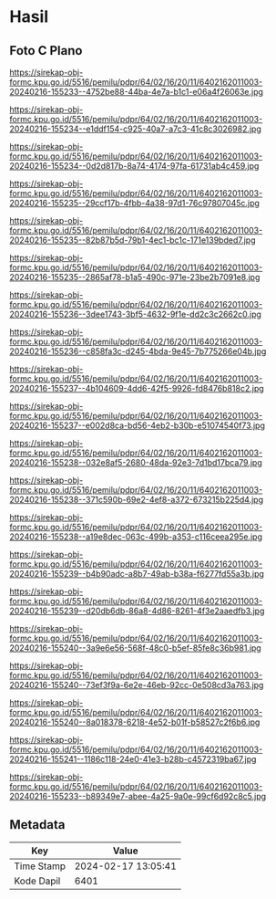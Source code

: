 # Hasil

## Foto C Plano

https://sirekap-obj-formc.kpu.go.id/5516/pemilu/pdpr/64/02/16/20/11/6402162011003-20240216-155233--4752be88-44ba-4e7a-b1c1-e06a4f26063e.jpg

https://sirekap-obj-formc.kpu.go.id/5516/pemilu/pdpr/64/02/16/20/11/6402162011003-20240216-155234--e1ddf154-c925-40a7-a7c3-41c8c3026982.jpg

https://sirekap-obj-formc.kpu.go.id/5516/pemilu/pdpr/64/02/16/20/11/6402162011003-20240216-155234--0d2d817b-8a74-4174-97fa-61731ab4c459.jpg

https://sirekap-obj-formc.kpu.go.id/5516/pemilu/pdpr/64/02/16/20/11/6402162011003-20240216-155235--29ccf17b-4fbb-4a38-97d1-76c97807045c.jpg

https://sirekap-obj-formc.kpu.go.id/5516/pemilu/pdpr/64/02/16/20/11/6402162011003-20240216-155235--82b87b5d-79b1-4ec1-bc1c-171e139bded7.jpg

https://sirekap-obj-formc.kpu.go.id/5516/pemilu/pdpr/64/02/16/20/11/6402162011003-20240216-155235--2865af78-b1a5-490c-971e-23be2b7091e8.jpg

https://sirekap-obj-formc.kpu.go.id/5516/pemilu/pdpr/64/02/16/20/11/6402162011003-20240216-155236--3dee1743-3bf5-4632-9f1e-dd2c3c2662c0.jpg

https://sirekap-obj-formc.kpu.go.id/5516/pemilu/pdpr/64/02/16/20/11/6402162011003-20240216-155236--c858fa3c-d245-4bda-9e45-7b775266e04b.jpg

https://sirekap-obj-formc.kpu.go.id/5516/pemilu/pdpr/64/02/16/20/11/6402162011003-20240216-155237--4b104609-4dd6-42f5-9926-fd8476b818c2.jpg

https://sirekap-obj-formc.kpu.go.id/5516/pemilu/pdpr/64/02/16/20/11/6402162011003-20240216-155237--e002d8ca-bd56-4eb2-b30b-e51074540f73.jpg

https://sirekap-obj-formc.kpu.go.id/5516/pemilu/pdpr/64/02/16/20/11/6402162011003-20240216-155238--032e8af5-2680-48da-92e3-7d1bd17bca79.jpg

https://sirekap-obj-formc.kpu.go.id/5516/pemilu/pdpr/64/02/16/20/11/6402162011003-20240216-155238--371c590b-69e2-4ef8-a372-673215b225d4.jpg

https://sirekap-obj-formc.kpu.go.id/5516/pemilu/pdpr/64/02/16/20/11/6402162011003-20240216-155238--a19e8dec-063c-499b-a353-c116ceea295e.jpg

https://sirekap-obj-formc.kpu.go.id/5516/pemilu/pdpr/64/02/16/20/11/6402162011003-20240216-155239--b4b90adc-a8b7-49ab-b38a-f6277fd55a3b.jpg

https://sirekap-obj-formc.kpu.go.id/5516/pemilu/pdpr/64/02/16/20/11/6402162011003-20240216-155239--d20db6db-86a8-4d86-8261-4f3e2aaedfb3.jpg

https://sirekap-obj-formc.kpu.go.id/5516/pemilu/pdpr/64/02/16/20/11/6402162011003-20240216-155240--3a9e6e56-568f-48c0-b5ef-85fe8c36b981.jpg

https://sirekap-obj-formc.kpu.go.id/5516/pemilu/pdpr/64/02/16/20/11/6402162011003-20240216-155240--73ef3f9a-6e2e-46eb-92cc-0e508cd3a763.jpg

https://sirekap-obj-formc.kpu.go.id/5516/pemilu/pdpr/64/02/16/20/11/6402162011003-20240216-155240--8a018378-6218-4e52-b01f-b58527c2f6b6.jpg

https://sirekap-obj-formc.kpu.go.id/5516/pemilu/pdpr/64/02/16/20/11/6402162011003-20240216-155241--1186c118-24e0-41e3-b28b-c4572319ba67.jpg

https://sirekap-obj-formc.kpu.go.id/5516/pemilu/pdpr/64/02/16/20/11/6402162011003-20240216-155233--b89349e7-abee-4a25-9a0e-99cf6d92c8c5.jpg


## Metadata

| Key        | Value               |
| ---------- | ------------------- |
| Time Stamp | 2024-02-17 13:05:41 |
| Kode Dapil | 6401                |



